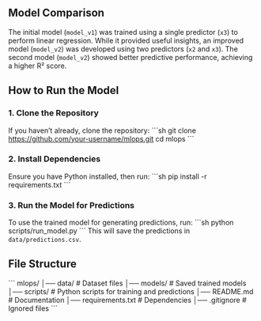 ## Model Comparison

The initial model (`model_v1`) was trained using a single predictor (`x3`) to perform linear regression. While it provided useful insights, an improved model (`model_v2`) was developed using two predictors (`x2` and `x3`). The second model (`model_v2`) showed better predictive performance, achieving a higher R² score.

## How to Run the Model

### 1. Clone the Repository
If you haven’t already, clone the repository:
\`\`\`sh
git clone https://github.com/your-username/mlops.git
cd mlops
\`\`\`

### 2. Install Dependencies
Ensure you have Python installed, then run:
\`\`\`sh
pip install -r requirements.txt
\`\`\`

### 3. Run the Model for Predictions
To use the trained model for generating predictions, run:
\`\`\`sh
python scripts/run_model.py
\`\`\`
This will save the predictions in `data/predictions.csv`.

## File Structure
\`\`\`
mlops/
│── data/        # Dataset files
│── models/      # Saved trained models
│── scripts/     # Python scripts for training and predictions
│── README.md    # Documentation
│── requirements.txt # Dependencies
│── .gitignore   # Ignored files
\`\`\`
